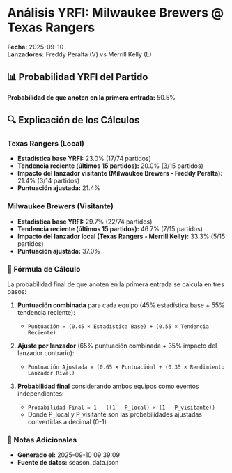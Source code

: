 # Análisis YRFI: Milwaukee Brewers @ Texas Rangers

**Fecha:** 2025-09-10  
**Lanzadores:** Freddy Peralta (V) vs Merrill Kelly (L)

## 📊 Probabilidad YRFI del Partido

**Probabilidad de que anoten en la primera entrada:** 50.5%

## 🔍 Explicación de los Cálculos

### Texas Rangers (Local)
- **Estadística base YRFI:** 23.0% (17/74 partidos)
- **Tendencia reciente (últimos 15 partidos):** 20.0% (3/15 partidos)
- **Impacto del lanzador visitante (Milwaukee Brewers - Freddy Peralta):** 21.4% (3/14 partidos)
- **Puntuación ajustada:** 21.4%

### Milwaukee Brewers (Visitante)
- **Estadística base YRFI:** 29.7% (22/74 partidos)
- **Tendencia reciente (últimos 15 partidos):** 46.7% (7/15 partidos)
- **Impacto del lanzador local (Texas Rangers - Merrill Kelly):** 33.3% (5/15 partidos)
- **Puntuación ajustada:** 37.0%

### 📝 Fórmula de Cálculo

La probabilidad final de que anoten en la primera entrada se calcula en tres pasos:

1. **Puntuación combinada** para cada equipo (45% estadística base + 55% tendencia reciente):
   - `Puntuación = (0.45 × Estadística Base) + (0.55 × Tendencia Reciente)`

2. **Ajuste por lanzador** (65% puntuación combinada + 35% impacto del lanzador contrario):
   - `Puntuación Ajustada = (0.65 × Puntuación) + (0.35 × Rendimiento Lanzador Rival)`

3. **Probabilidad final** considerando ambos equipos como eventos independientes:
   - `Probabilidad Final = 1 - ((1 - P_local) × (1 - P_visitante))`
   - Donde P_local y P_visitante son las probabilidades ajustadas convertidas a decimal (0-1)

### 📌 Notas Adicionales

- **Generado el:** 2025-09-10 09:39:09
- **Fuente de datos:** season_data.json
